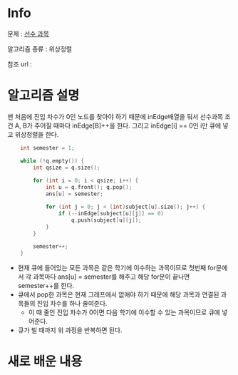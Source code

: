 # Info

  

문제 : [선수 과목](https://www.acmicpc.net/problem/14567)

알고리즘 종류 : 위상정렬

참조 url : 

  

# 알고리즘 설명
맨 처음에 진입 차수가 0인 노드를 찾아야 하기 때문에 inEdge배열을 둬서 선수과목 조건 A, B가 주어질 때마다 inEdge[B]++을 한다. 그리고 inEdge[i] == 0인 i만 큐에 넣고 위상정렬을 한다.  

```c++
	int semester = 1;

	while (!q.empty()) {
		int qsize = q.size();
		
		for (int i = 0; i < qsize; i++) {
			int u = q.front(); q.pop();
			ans[u] = semester;

			for (int j = 0; j < (int)subject[u].size(); j++) {
				if (--inEdge[subject[u][j]] == 0)
					q.push(subject[u][j]);
			}
		}
		
		semester++;
	}
```
- 현재 큐에 들어있는 모든 과목은 같은 학기에 이수하는 과목이므로 첫번째 for문에서 각 과목마다 ans[u] = semester를 해주고 해당 for문이 끝나면 semester++를 한다.
- 큐에서 pop한 과목은 현재 그래프에서 없애야 하기 때문에 해당 과목과 연결된 과목들의 진입 차수를 하나 줄여준다.
	- 이 때 줄인 진입 차수가 0이면 다음 학기에 이수할 수 있는 과목이므로 큐에 넣어준다.
- 큐가 빌 때까지 위 과정을 반복하면 된다.

# 새로 배운 내용

